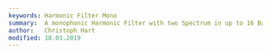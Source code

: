```yaml
---
keywords: Harmonic Filter Mono
summary:  A monophonic Harmonic Filter with two Spectrum in up to 16 Bands, that can be X-Fade modulated
author:   Christoph Hart
modified: 18.03.2019
---
```

